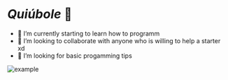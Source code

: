 # *Quiúbole* 👋

- 🌱 I’m currently starting to learn how to programm
- 👯 I’m looking to collaborate with anyone who is willing to help a starter xd             	          
- 🤔 I’m looking for basic progamming tips
 
![example](https://th.bing.com/th/id/R.6d2d1aa3cfc2d72d35358533f884730c?rik=2t%2frY1YYwjVUXQ&pid=ImgRaw)
